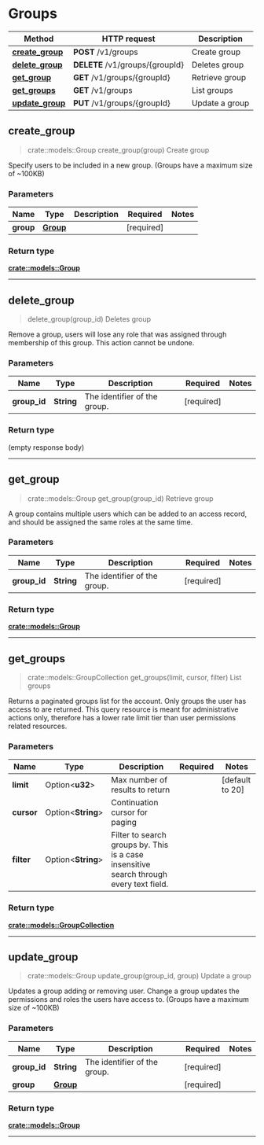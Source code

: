 # Groups
Method | HTTP request | Description
------------- | ------------- | -------------
[**create_group**](#create_group) | **POST** /v1/groups | Create group
[**delete_group**](#delete_group) | **DELETE** /v1/groups/{groupId} | Deletes group
[**get_group**](#get_group) | **GET** /v1/groups/{groupId} | Retrieve group
[**get_groups**](#get_groups) | **GET** /v1/groups | List groups
[**update_group**](#update_group) | **PUT** /v1/groups/{groupId} | Update a group



## create_group

> crate::models::Group create_group(group)
Create group

Specify users to be included in a new group. (Groups have a maximum size of ~100KB)

### Parameters


Name | Type | Description  | Required | Notes
------------- | ------------- | ------------- | ------------- | -------------
**group** | [**Group**](Group.md) |  | [required] |

### Return type

[**crate::models::Group**](Group.md)

---


## delete_group

> delete_group(group_id)
Deletes group

Remove a group, users will lose any role that was assigned through membership of this group. This action cannot be undone.

### Parameters


Name | Type | Description  | Required | Notes
------------- | ------------- | ------------- | ------------- | -------------
**group_id** | **String** | The identifier of the group. | [required] |

### Return type

 (empty response body)


---


## get_group

> crate::models::Group get_group(group_id)
Retrieve group

A group contains multiple users which can be added to an access record, and should be assigned the same roles at the same time.

### Parameters


Name | Type | Description  | Required | Notes
------------- | ------------- | ------------- | ------------- | -------------
**group_id** | **String** | The identifier of the group. | [required] |

### Return type

[**crate::models::Group**](Group.md)


---


## get_groups

> crate::models::GroupCollection get_groups(limit, cursor, filter)
List groups

Returns a paginated groups list for the account. Only groups the user has access to are returned. This query resource is meant for administrative actions only, therefore has a lower rate limit tier than user permissions related resources.

### Parameters


Name | Type | Description  | Required | Notes
------------- | ------------- | ------------- | ------------- | -------------
**limit** | Option<**u32**> | Max number of results to return |  |[default to 20]
**cursor** | Option<**String**> | Continuation cursor for paging |  |
**filter** | Option<**String**> | Filter to search groups by. This is a case insensitive search through every text field. |  |

### Return type

[**crate::models::GroupCollection**](GroupCollection.md)


---


## update_group

> crate::models::Group update_group(group_id, group)
Update a group

Updates a group adding or removing user. Change a group updates the permissions and roles the users have access to. (Groups have a maximum size of ~100KB)

### Parameters


Name | Type | Description  | Required | Notes
------------- | ------------- | ------------- | ------------- | -------------
**group_id** | **String** | The identifier of the group. | [required] |
**group** | [**Group**](Group.md) |  | [required] |

### Return type

[**crate::models::Group**](Group.md)

---

